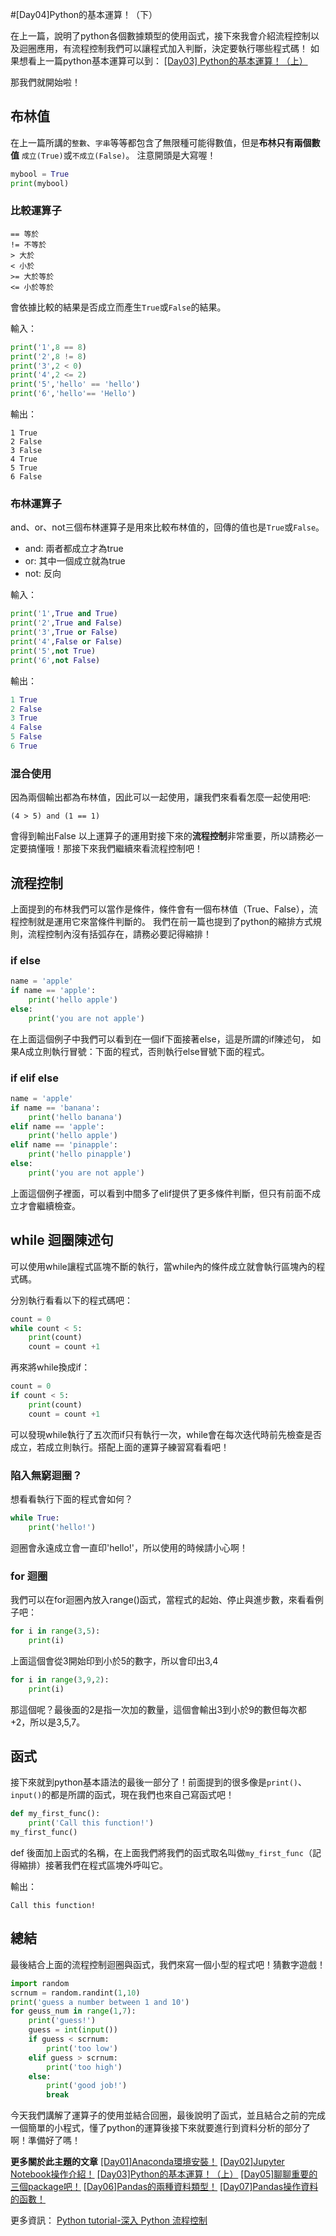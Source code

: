 #[Day04]Python的基本運算！（下）


在上一篇，說明了python各個數據類型的使用函式，接下來我會介紹流程控制以及迴圈應用，有流程控制我們可以讓程式加入判斷，決定要執行哪些程式碼！
如果想看上一篇python基本運算可以到：
[[Day03] Python的基本運算！（上）](https://ithelp.ithome.com.tw/articles/10192814)

那我們就開始啦！

## 布林值
在上一篇所講的`整數`、`字串`等等都包含了無限種可能得數值，但是**布林只有兩個數值** `成立(True)`或`不成立(False)`。 注意開頭是大寫喔！
```python
mybool = True
print(mybool)
```

### 比較運算子
```
== 等於
!= 不等於 
> 大於
< 小於
>= 大於等於
<= 小於等於
```
會依據比較的結果是否成立而產生`True`或`False`的結果。

輸入：
```python
print('1',8 == 8)
print('2',8 != 8)
print('3',2 < 0)
print('4',2 <= 2)
print('5','hello' == 'hello')
print('6','hello'== 'Hello')
```

輸出：
```
1 True
2 False
3 False
4 True
5 True
6 False
```


### 布林運算子
and、or、not三個布林運算子是用來比較布林值的，回傳的值也是`True`或`False`。

* and: 兩者都成立才為true
* or: 其中一個成立就為true
* not: 反向

輸入：
```python
print('1',True and True)
print('2',True and False)
print('3',True or False)
print('4',False or False)
print('5',not True)
print('6',not False)
```

輸出：
```python
1 True
2 False
3 True
4 False
5 False
6 True
```


### 混合使用
因為兩個輸出都為布林值，因此可以一起使用，讓我們來看看怎麼一起使用吧:
```
(4 > 5) and (1 == 1)
```
會得到輸出False
以上運算子的運用對接下來的**流程控制**非常重要，所以請務必一定要搞懂哦！那接下來我們繼續來看流程控制吧！

## 流程控制
上面提到的布林我們可以當作是條件，條件會有一個布林值（True、False），流程控制就是運用它來當條件判斷的。
我們在前一篇也提到了python的縮排方式規則，流程控制內沒有括弧存在，請務必要記得縮排！

### if else
```python
name = 'apple'
if name == 'apple':
    print('hello apple')
else:
    print('you are not apple')
```
在上面這個例子中我們可以看到在一個if下面接著else，這是所謂的if陳述句，
如果A成立則執行冒號：下面的程式，否則執行else冒號下面的程式。


### if elif else
```python
name = 'apple'
if name == 'banana':
    print('hello banana')
elif name == 'apple':
    print('hello apple')
elif name == 'pinapple':
    print('hello pinapple')
else:
    print('you are not apple')
```
上面這個例子裡面，可以看到中間多了elif提供了更多條件判斷，但只有前面不成立才會繼續檢查。

## while 迴圈陳述句
可以使用while讓程式區塊不斷的執行，當while內的條件成立就會執行區塊內的程式碼。

分別執行看看以下的程式碼吧：
```python
count = 0
while count < 5:
    print(count)
    count = count +1
```
再來將while換成if：
```python
count = 0
if count < 5:
    print(count)
    count = count +1
```
可以發現while執行了五次而if只有執行一次，while會在每次迭代時前先檢查是否成立，若成立則執行。搭配上面的運算子練習寫看看吧！

### 陷入無窮迴圈？
想看看執行下面的程式會如何？
```python
while True:
    print('hello!')
```
迴圈會永遠成立會一直印'hello!'，所以使用的時候請小心啊！

### for 迴圈
我們可以在for迴圈內放入range()函式，當程式的起始、停止與進步數，來看看例子吧：
```python
for i in range(3,5):
    print(i)
```
上面這個會從3開始印到小於5的數字，所以會印出3,4

```python
for i in range(3,9,2):
    print(i)
```
那這個呢？最後面的2是指一次加的數量，這個會輸出3到小於9的數但每次都+2，所以是3,5,7。

## 函式
接下來就到python基本語法的最後一部分了！前面提到的很多像是`print()`、`input()`的都是所謂的函式，現在我們也來自己寫函式吧！

```python
def my_first_func():
    print('Call this function!')
my_first_func()
```
def 後面加上函式的名稱，在上面我們將我們的函式取名叫做`my_first_func`（記得縮排）接著我們在程式區塊外呼叫它。

輸出：
```
Call this function!
```

## 總結
最後結合上面的流程控制迴圈與函式，我們來寫一個小型的程式吧！猜數字遊戲！
```python
import random
scrnum = random.randint(1,10)
print('guess a number between 1 and 10')
for geuss_num in range(1,7):
    print('guess!')
    guess = int(input())
    if guess < scrnum:
        print('too low')
    elif guess > scrnum:
        print('too high')
    else:
        print('good job!')
        break
```
今天我們講解了運算子的使用並結合回圈，最後說明了函式，並且結合之前的完成一個簡單的小程式，懂了python的運算後接下來就要進行到資料分析的部分了啊！準備好了嗎！

**更多關於此主題的文章**
[[Day01]Anaconda環境安裝！](https://ithelp.ithome.com.tw/articles/10192460)
[[Day02]Jupyter Notebook操作介紹！](https://ithelp.ithome.com.tw/articles/10192614)
[[Day03]Python的基本運算！（上）](https://ithelp.ithome.com.tw/articles/10192814)
[[Day05]聊聊重要的三個package吧！](https://ithelp.ithome.com.tw/articles/10193295)
[[Day06]Pandas的兩種資料類型！](https://ithelp.ithome.com.tw/articles/10193394)
[[Day07]Pandas操作資料的函數！](https://ithelp.ithome.com.tw/articles/10193421)

更多資訊：
[Python tutorial-深入 Python 流程控制](http://www.pythondoc.com/pythontutorial3/controlflow.html)


